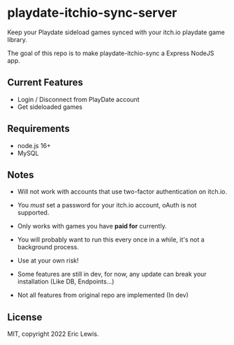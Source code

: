 # playdate-itchio-sync-server

Keep your Playdate sideload games synced with your itch.io playdate game library.

The goal of this repo is to make playdate-itchio-sync a Express NodeJS app.

## Current Features
- Login / Disconnect from PlayDate account
- Get sideloaded games

## Requirements
- node.js 16+
- MySQL

## Notes
- Will not work with accounts that use two-factor authentication on itch.io.
- You *must* set a password for your itch.io account, oAuth is not supported.
- Only works with games you have __paid for__ currently.
- You will probably want to run this every once in a while, it's not a background process.
- Use at your own risk!


- Some features are still in dev, for now, any update can break your installation (Like DB, Endpoints...)
- Not all features from original repo are implemented (In dev)

## License
MIT, copyright 2022 Eric Lewis.
